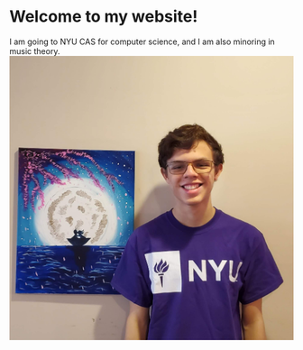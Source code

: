 # Welcome to my website!

I am going to NYU CAS for computer science, and I am also minoring in music theory.
<img src="_images/20200515_134022 (1).jpg" alt="hi" class="inline"/>
